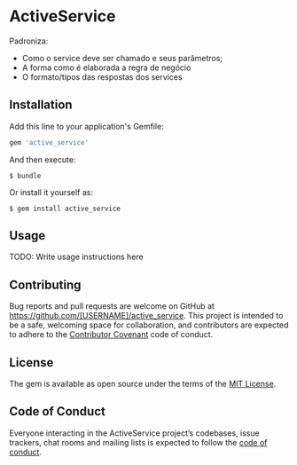 # ActiveService

Padroniza:
  - Como o service deve ser chamado e seus parâmetros;
  - A forma como é elaborada a regra de negócio
  - O formato/tipos das respostas dos services


## Installation

Add this line to your application's Gemfile:

```ruby
gem 'active_service'
```

And then execute:

    $ bundle

Or install it yourself as:

    $ gem install active_service

## Usage

TODO: Write usage instructions here

## Contributing

Bug reports and pull requests are welcome on GitHub at https://github.com/[USERNAME]/active_service. This project is intended to be a safe, welcoming space for collaboration, and contributors are expected to adhere to the [Contributor Covenant](http://contributor-covenant.org) code of conduct.

## License

The gem is available as open source under the terms of the [MIT License](https://opensource.org/licenses/MIT).

## Code of Conduct

Everyone interacting in the ActiveService project’s codebases, issue trackers, chat rooms and mailing lists is expected to follow the [code of conduct](https://github.com/[USERNAME]/active_service/blob/master/CODE_OF_CONDUCT.md).
